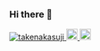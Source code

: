 ### Hi there 👋

<p align="left">
  <a href="https://github.com/takenakasuji/takenakasuji/">
    <img src="https://komarev.com/ghpvc/?username=takenakasuji" alt="takenakasuji" />
  </a>
  <a href="http://twitter.com/takenakasuji">
    <img height="20" src="https://img.shields.io/twitter/follow/takenakasuji?label=Twitter&logo=twitter&style=flat" />
  </a>
  <a href="https://github.com/takenakasuji">
    <img height="20" src="https://img.shields.io/github/followers/takenakasuji?label=follow&logo=github&style=flat" />
  </a>
</p>

<!--START_SECTION:lapras-card-->
<!--END_SECTION:lapras-card-->



<!--
**takenakasuji/takenakasuji** is a ✨ _special_ ✨ repository because its `README.md` (this file) appears on your GitHub profile.

Here are some ideas to get you started:

- 🔭 I’m currently working on ...
- 🌱 I’m currently learning ...
- 👯 I’m looking to collaborate on ...
- 🤔 I’m looking for help with ...
- 💬 Ask me about ...
- 📫 How to reach me: ...
- 😄 Pronouns: ...
- ⚡ Fun fact: ...
-->
